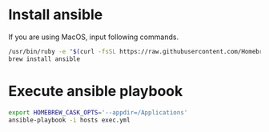 # Install ansible

If you are using MacOS, input following commands.

```bash
/usr/bin/ruby -e "$(curl -fsSL https://raw.githubusercontent.com/Homebrew/install/master/install)"
brew install ansible
```

# Execute ansible playbook

```bash
export HOMEBREW_CASK_OPTS='--appdir=/Applications'
ansible-playbook -i hosts exec.yml
```
